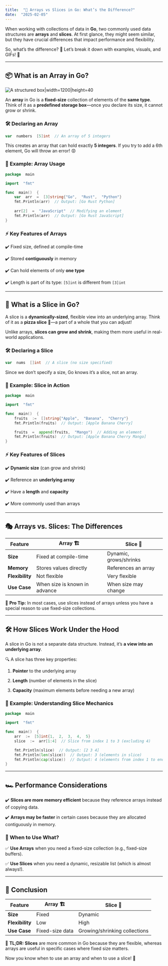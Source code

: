 ```yaml
---
title:  "📌 Arrays vs Slices in Go: What’s the Difference?"
date:  "2025-02-05"
---
```


When working with collections of data in **Go**, two commonly used data structures are **arrays** and **slices**. At first glance, they might seem similar, but they have crucial differences that impact performance and flexibility.

So, what’s the difference? 🤔 Let’s break it down with examples, visuals, and GIFs! 🚀

---

##  📦 What is an Array in Go?

![A structured box|width=1200|height=40](/array-struct-go.jpg)

An **array** in Go is a **fixed-size** collection of elements of the **same type**. Think of it as a **predefined storage box**—once you declare its size, it cannot grow or shrink.

###  🛠️ Declaring an Array

```go
var  numbers  [5]int  // An array of 5 integers
```

This creates an array that can hold exactly **5 integers**. If you try to add a 6th element, Go will throw an error! 😡

###  🎯 Example: Array Usage

```go
package  main

import  "fmt"

func  main()  {
	var  arr  =  [3]string{"Go",  "Rust",  "Python"}
	fmt.Println(arr)  // Output: [Go Rust Python]
	
	arr[2]  =  "JavaScript"  // Modifying an element
	fmt.Println(arr)  // Output: [Go Rust JavaScript]
}
```

###  ⚡ Key Features of Arrays

✔️ Fixed size, defined at compile-time

✔️ Stored **contiguously** in memory

✔️ Can hold elements of only **one type**

✔️ Length is part of its type: `[5]int` is different from `[3]int`

---

##  🍕 What is a Slice in Go?

A slice is a **dynamically-sized**, flexible view into an underlying array. Think of it as a **pizza slice** 🍕—a part of a whole that you can adjust!

Unlike arrays, **slices can grow and shrink**, making them more useful in real-world applications.

###  🛠️ Declaring a Slice

```go
var  nums  []int  // A slice (no size specified)
```

Since we don’t specify a size, Go knows it’s a slice, not an array.

###  🎯 Example: Slice in Action

```go
package  main

import  "fmt"

func  main()  {
	fruits  :=  []string{"Apple",  "Banana",  "Cherry"}
	fmt.Println(fruits)  // Output: [Apple Banana Cherry]

	fruits  =  append(fruits,  "Mango")  // Adding an element
	fmt.Println(fruits)  // Output: [Apple Banana Cherry Mango]
}
```

###  ⚡ Key Features of Slices  

✔️ **Dynamic size** (can grow and shrink)

✔️ Reference an **underlying array**

✔️ Have a **length** and **capacity**

✔️ More commonly used than arrays

---

##  🎭 Arrays vs. Slices: The Differences
| Feature | Array   🏗️  | Slice 🍕 |
|---|---|---|
| **Size** | Fixed at compile-time | Dynamic, grows/shrinks |
| **Memory** | Stores values directly | References an array |
| **Flexibility** | Not flexible | Very flexible |
| **Use Case** | When size is known in advance | When size may change |

🚀 **Pro Tip:** In most cases, use slices instead of arrays unless you have a special reason to use fixed-size collections.

---

##  🛠️ How Slices Work Under the Hood

A slice in Go is not a separate data structure. Instead, it’s **a view into an underlying array**.

🔍 A slice has three key properties:

1.  **Pointer** to the underlying array

1.  **Length** (number of elements in the slice)

1.  **Capacity** (maximum elements before needing a new array)

###  📌 Example: Understanding Slice Mechanics

```go
package  main

import  "fmt"

func  main()  {
	arr  :=  [5]int{1,  2,  3,  4,  5}
	slice  :=  arr[1:4]  // Slice from index 1 to 3 (excluding 4)

	fmt.Println(slice)  // Output: [2 3 4]
	fmt.Println(len(slice))  // Output: 3 (elements in slice)
	fmt.Println(cap(slice))  // Output: 4 (elements from index 1 to end)
}

```

---

##  🏎️ Performance Considerations

✔️ **Slices are more memory efficient** because they reference arrays instead of copying data.

✔️ **Arrays may be faster** in certain cases because they are allocated contiguously in memory.

###  🚀 When to Use What?

✅ **Use Arrays** when you need a fixed-size collection (e.g., fixed-size buffers).

✅ **Use Slices** when you need a dynamic, resizable list (which is almost always!).

---

##  🏁 Conclusion

| Feature | Array 🏗️ | Slice 🍕 |
|---|---|---|
| **Size** | Fixed | Dynamic |
| **Flexibility** | Low | High |
| **Use Case** | Fixed-size data | Growing/shrinking collections |

🔹 **TL;DR: Slices** are more common in Go because they are flexible, whereas arrays are useful in specific cases where fixed size matters.

Now you know when to use an array and when to use a slice! 🎉